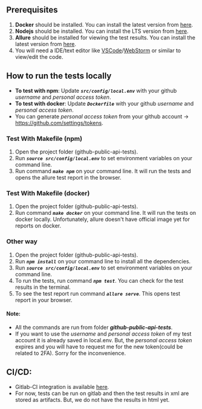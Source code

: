 ## Prerequisites

1. **Docker** should be installed. You can install the latest version from [here](https://docs.docker.com/get-docker/).
2. **Nodejs** should be installed. You can install the LTS version from [here](https://nodejs.org/en/).
3. **Allure** should be installed for viewing the test results. You can install the latest version from [here](https://docs.qameta.io/allure/#_get_started).
4. You will need a IDE/text editor like [VSCode](https://code.visualstudio.com/download)/[WebStorm](https://www.jetbrains.com/webstorm/download/) or similar to view/edit the code.

## How to run the tests locally
- **To test with npm**: Update **_`src/config/local.env`_** with your github _username_ and _personal access token_.
- **To test with docker**: Update **_`Dockerfile`_** with your github _username_ and _personal access token_.
- You can generate _personal access token_ from your github account -> https://github.com/settings/tokens.

### Test With Makefile (npm)
1. Open the project folder (github-public-api-tests).
2. Run **_`source src/config/local.env`_** to set environment variables on your command line.
3. Run command **_`make npm`_** on your command line. It will run the tests and opens the allure test report in the browser.

### Test With Makefile (docker)
1. Open the project folder (github-public-api-tests).
2. Run command **_`make docker`_** on your command line. It will run the tests on docker locally. Unfortunately, allure doesn't have official image yet for reports on docker.

### Other way
1. Open the project folder (github-public-api-tests). 
2. Run **_`npm install`_** on your command line to install all the dependencies.
3. Run **_`source src/config/local.env`_** to set environment variables on your command line.
4. To run the tests, run command **_`npm test`_**. You can check for the test results in the terminal.
5. To see the test report run command **_`allure serve`_**. This opens test report in your browser.

#### Note:
- All the commands are run from folder **_github-public-api-tests_**.
- If you want to use the _username_ and _personal access token_ of my test account it is already saved in local.env. But, the _personal access token_ expires and you will have to request me for the new token(could be related to 2FA). Sorry for the inconvenience.

## CI/CD:
- Gitlab-CI integration is available [here](https://gitlab.com/roopesh.hiriyanna/github-public-api-tests/-/pipelines).
- For now, tests can be run on gitlab and then the test results in xml are stored as artifacts. But, we do not have the results in html yet.
